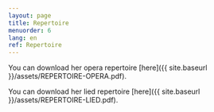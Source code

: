 ```yaml
---
layout: page
title: Repertoire
menuorder: 6
lang: en
ref: Repertoire
---
```


You can download her opera repertoire [here]({{ site.baseurl }}/assets/REPERTOIRE-OPERA.pdf).

You can download her lied repertoire [here]({{ site.baseurl }}/assets/REPERTOIRE-LIED.pdf).
